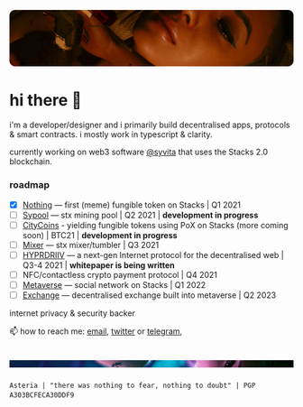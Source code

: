 ![Alt text](headerupdated.png "a title")

# hi there 👋

i'm a developer/designer and i primarily build decentralised apps, protocols & smart contracts. i mostly work in typescript & clarity.

currently working on web3 software [@syvita](https://github.com/syvita) that uses the Stacks 2.0 blockchain.

### roadmap

- [x] [Nothing](https://github.com/syvita/nothing) — first (meme) fungible token on Stacks | Q1 2021
- [ ] [Sypool](https://github.com/syvita/sypool) — stx mining pool | Q2 2021 |  **development in progress**
- [ ] [CityCoins](https://github.com/citycoins) - yielding fungible tokens using PoX on Stacks (more coming soon) | BTC21 |  **development in progress**
- [ ] [Mixer](https://github.com/syvita/mixer) — stx mixer/tumbler | Q3 2021
- [ ] [HYPRDRIIV](https://github.com/hyprdriiv) — a next-gen Internet protocol for the decentralised web | Q3-4 2021 |  **whitepaper is being written**
- [ ] NFC/contactless crypto payment protocol | Q4 2021
- [ ] [Metaverse](https://github.com/syvita/node) — social network on Stacks | Q1 2022
- [ ] [Exchange](https://github.com/syvita/exchange) — decentralised exchange built into metaverse | Q2 2023

internet privacy & security backer

📫 how to reach me: [email](mailto:pxydn@protonmail.com), [twitter](https://twitter.com/pxydn) or [telegram](https://t.me/pxydn), 

![Alt text](footer.png "a title")
---
`Asteria | "there was nothing to fear, nothing to doubt" | PGP A303BCFECA30DDF9` 
